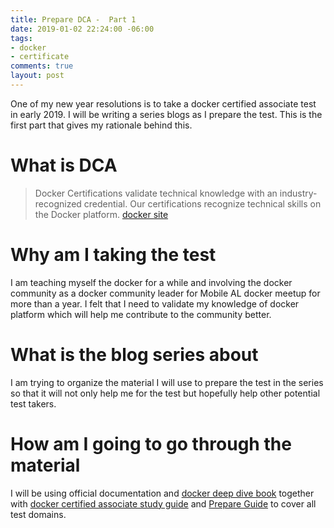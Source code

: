 ```yaml
---
title: Prepare DCA -  Part 1
date: 2019-01-02 22:24:00 -06:00
tags:
- docker
- certificate
comments: true
layout: post
---
```


One of my new year resolutions is to take a docker certified associate test in early 2019. I will be writing a series blogs as I prepare the test. This is the first part that gives my rationale behind this.
<!--more-->
# What is DCA

>Docker Certifications validate technical knowledge with an industry-recognized credential. Our certifications recognize technical skills on the Docker platform.
[docker site](https://success.docker.com/certification)

# Why am I taking the test

I am teaching myself the docker for a while and involving the docker community as a docker community leader for Mobile AL docker meetup for more than a year. I felt that I need to validate my knowledge of docker platform which will help me contribute to the community better.

# What is the blog series about

I am trying to organize the material I will use to prepare the test in the series so that it will not only help me for the test but hopefully help other potential test takers.

# How am I going to go through the material

I will be using official documentation and [docker deep dive book](https://www.amazon.com/Docker-Deep-Dive-Nigel-Poulton-ebook/dp/B01LXWQUFF) together with [docker certified associate study guide](https://prismic-io.s3.amazonaws.com/docker%2F8fb020bf-fe21-409c-ba02-7e0fd18276d5_dca+study+guide+v1.0.pdf) and [Prepare Guide](https://github.com/DevOps-Academy-Org/dca-prep-guide) to cover all test domains.


